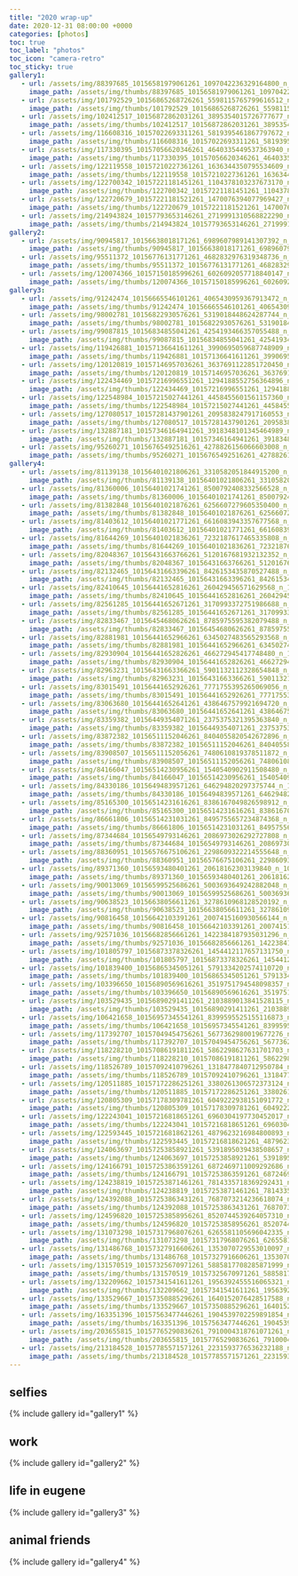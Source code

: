```yaml
---
title: "2020 wrap-up"
date: 2020-12-31 08:00:00 +0000
categories: [photos]
toc: true
toc_label: "photos"
toc_icon: "camera-retro"
toc_sticky: true
gallery1:
   - url: /assets/img/88397685_10156581979061261_1097042236329164800_n_10156581979056261.jpg
     image_path: /assets/img/thumbs/88397685_10156581979061261_1097042236329164800_n_10156581979056261.png
   - url: /assets/img/101792529_10156865268726261_5598115765799616512_n_10156865268716261.jpg
     image_path: /assets/img/thumbs/101792529_10156865268726261_5598115765799616512_n_10156865268716261.png
   - url: /assets/img/102412517_10156872862031261_3895354015726777677_n_10156872862026261.jpg
     image_path: /assets/img/thumbs/102412517_10156872862031261_3895354015726777677_n_10156872862026261.png
   - url: /assets/img/116608316_10157022693311261_5819395461867797672_n_10157022693306261.jpg
     image_path: /assets/img/thumbs/116608316_10157022693311261_5819395461867797672_n_10157022693306261.png
   - url: /assets/img/117330395_10157056620346261_4640335449537363940_n_10157056620341261.jpg
     image_path: /assets/img/thumbs/117330395_10157056620346261_4640335449537363940_n_10157056620341261.png
   - url: /assets/img/122119558_10157210227361261_1636344350795534609_n_10157210227356261.jpg
     image_path: /assets/img/thumbs/122119558_10157210227361261_1636344350795534609_n_10157210227356261.png
   - url: /assets/img/122700342_10157221181451261_1104378103237673170_n_10157221181446261.jpg
     image_path: /assets/img/thumbs/122700342_10157221181451261_1104378103237673170_n_10157221181446261.png
   - url: /assets/img/122720679_10157221181521261_1470076394077969427_n_10157221181516261.jpg
     image_path: /assets/img/thumbs/122720679_10157221181521261_1470076394077969427_n_10157221181516261.png
   - url: /assets/img/214943824_10157793653146261_2719991310568822290_n_10157793653136261.jpg
     image_path: /assets/img/thumbs/214943824_10157793653146261_2719991310568822290_n_10157793653136261.png
gallery2:
   - url: /assets/img/90945817_10156638018171261_6989607989141307392_n_10156638018166261.jpg
     image_path: /assets/img/thumbs/90945817_10156638018171261_6989607989141307392_n_10156638018166261.png
   - url: /assets/img/95511372_10156776131771261_4682832976319348736_n_10156776131766261.jpg
     image_path: /assets/img/thumbs/95511372_10156776131771261_4682832976319348736_n_10156776131766261.png
   - url: /assets/img/120074366_10157150185996261_6026092057718840147_n_10157150185991261.jpg
     image_path: /assets/img/thumbs/120074366_10157150185996261_6026092057718840147_n_10157150185991261.png
gallery3:
   - url: /assets/img/91242474_10156665546101261_4065430959367913472_n_10156665546096261.jpg
     image_path: /assets/img/thumbs/91242474_10156665546101261_4065430959367913472_n_10156665546096261.png
   - url: /assets/img/98002781_10156822930576261_5319018448624287744_n_10156822930571261.jpg
     image_path: /assets/img/thumbs/98002781_10156822930576261_5319018448624287744_n_10156822930571261.png
   - url: /assets/img/99087815_10156834855041261_4254193466357055488_n_10156834855036261.jpg
     image_path: /assets/img/thumbs/99087815_10156834855041261_4254193466357055488_n_10156834855036261.png
   - url: /assets/img/119426881_10157136641611261_3990695059687748909_n_10157136641606261.jpg
     image_path: /assets/img/thumbs/119426881_10157136641611261_3990695059687748909_n_10157136641606261.png
   - url: /assets/img/120120819_10157146957036261_3637691122851720450_n_10157146957031261.jpg
     image_path: /assets/img/thumbs/120120819_10157146957036261_3637691122851720450_n_10157146957031261.png
   - url: /assets/img/122434469_10157216996551261_1294188552756364896_n_10157216996541261.jpg
     image_path: /assets/img/thumbs/122434469_10157216996551261_1294188552756364896_n_10157216996541261.png
   - url: /assets/img/122548984_10157215027441261_4458455601561157360_n_10157215027436261.jpg
     image_path: /assets/img/thumbs/122548984_10157215027441261_4458455601561157360_n_10157215027436261.png
   - url: /assets/img/127080517_10157281437901261_2095838247917160553_n_10157281437896261.jpg
     image_path: /assets/img/thumbs/127080517_10157281437901261_2095838247917160553_n_10157281437896261.png
   - url: /assets/img/132887181_10157346164941261_3918348101345464989_n_10157346164936261.jpg
     image_path: /assets/img/thumbs/132887181_10157346164941261_3918348101345464989_n_10157346164936261.png
   - url: /assets/img/95260271_10156765492516261_4278826156066603008_n_10156765492511261.jpg
     image_path: /assets/img/thumbs/95260271_10156765492516261_4278826156066603008_n_10156765492511261.png
gallery4:
   - url: /assets/img/81139138_10156401021806261_3310582051844915200_n_10156401021801261.jpg
     image_path: /assets/img/thumbs/81139138_10156401021806261_3310582051844915200_n_10156401021801261.png
   - url: /assets/img/81360006_10156401021741261_8500792408332566528_n_10156401021736261.jpg
     image_path: /assets/img/thumbs/81360006_10156401021741261_8500792408332566528_n_10156401021736261.png
   - url: /assets/img/81382848_10156401021876261_6256607279605350400_n_10156401021871261.jpg
     image_path: /assets/img/thumbs/81382848_10156401021876261_6256607279605350400_n_10156401021871261.png
   - url: /assets/img/81403612_10156401021771261_6616083943357677568_n_10156401021766261.jpg
     image_path: /assets/img/thumbs/81403612_10156401021771261_6616083943357677568_n_10156401021766261.png
   - url: /assets/img/81644269_10156401021836261_7232187617465335808_n_10156401021831261.jpg
     image_path: /assets/img/thumbs/81644269_10156401021836261_7232187617465335808_n_10156401021831261.png
   - url: /assets/img/82048367_10156431663766261_5120167681932132352_n_10156431663761261.jpg
     image_path: /assets/img/thumbs/82048367_10156431663766261_5120167681932132352_n_10156431663761261.png
   - url: /assets/img/82132465_10156431663396261_8426153435870527488_n_10156431663381261.jpg
     image_path: /assets/img/thumbs/82132465_10156431663396261_8426153435870527488_n_10156431663381261.png
   - url: /assets/img/82410645_10156441652816261_260429456571629568_n_10156441652811261.jpg
     image_path: /assets/img/thumbs/82410645_10156441652816261_260429456571629568_n_10156441652811261.png
   - url: /assets/img/82561285_10156441652671261_3170993372751986688_n_10156441652666261.jpg
     image_path: /assets/img/thumbs/82561285_10156441652671261_3170993372751986688_n_10156441652666261.png
   - url: /assets/img/82833467_10156454680626261_8785975595382079488_n_10156454680621261.jpg
     image_path: /assets/img/thumbs/82833467_10156454680626261_8785975595382079488_n_10156454680621261.png
   - url: /assets/img/82881981_10156441652966261_6345027483565293568_n_10156441652956261.jpg
     image_path: /assets/img/thumbs/82881981_10156441652966261_6345027483565293568_n_10156441652956261.png
   - url: /assets/img/82930904_10156441652826261_466272945417748480_n_10156441652821261.jpg
     image_path: /assets/img/thumbs/82930904_10156441652826261_466272945417748480_n_10156441652821261.png
   - url: /assets/img/82963231_10156431663366261_5901132112328654848_n_10156431663361261.jpg
     image_path: /assets/img/thumbs/82963231_10156431663366261_5901132112328654848_n_10156431663361261.png
   - url: /assets/img/83015491_10156441652926261_7771755395265069056_n_10156441652916261.jpg
     image_path: /assets/img/thumbs/83015491_10156441652926261_7771755395265069056_n_10156441652916261.png
   - url: /assets/img/83063680_10156441652641261_4386467579921694720_n_10156441652636261.jpg
     image_path: /assets/img/thumbs/83063680_10156441652641261_4386467579921694720_n_10156441652636261.png
   - url: /assets/img/83359382_10156449354071261_2375375321395363840_n_10156449354066261.jpg
     image_path: /assets/img/thumbs/83359382_10156449354071261_2375375321395363840_n_10156449354066261.png
   - url: /assets/img/83872382_10156511152046261_8404055820542672896_n_10156511152041261.jpg
     image_path: /assets/img/thumbs/83872382_10156511152046261_8404055820542672896_n_10156511152041261.png
   - url: /assets/img/83908507_10156511152056261_7480610819378511872_n_10156511152051261.jpg
     image_path: /assets/img/thumbs/83908507_10156511152056261_7480610819378511872_n_10156511152051261.png
   - url: /assets/img/84166047_10156514230956261_1540540902911508480_n_10156514230951261.jpg
     image_path: /assets/img/thumbs/84166047_10156514230956261_1540540902911508480_n_10156514230951261.png
   - url: /assets/img/84330186_10156494839571261_646294820297375744_n_10156494839511261.jpg
     image_path: /assets/img/thumbs/84330186_10156494839571261_646294820297375744_n_10156494839511261.png
   - url: /assets/img/85165300_10156514231616261_8386167049826598912_n_10156514231596261.jpg
     image_path: /assets/img/thumbs/85165300_10156514231616261_8386167049826598912_n_10156514231596261.png
   - url: /assets/img/86661806_10156514231031261_8495755657234874368_n_10156514231001261.jpg
     image_path: /assets/img/thumbs/86661806_10156514231031261_8495755657234874368_n_10156514231001261.png
   - url: /assets/img/87344684_10156549793146261_2086973026292727808_n_10156549793141261.jpg
     image_path: /assets/img/thumbs/87344684_10156549793146261_2086973026292727808_n_10156549793141261.png
   - url: /assets/img/88360951_10156576675106261_2298609322214555648_n_10156576675101261.jpg
     image_path: /assets/img/thumbs/88360951_10156576675106261_2298609322214555648_n_10156576675101261.png
   - url: /assets/img/89371360_10156593480401261_20618162303139840_n_10156593480396261.jpg
     image_path: /assets/img/thumbs/89371360_10156593480401261_20618162303139840_n_10156593480396261.png
   - url: /assets/img/90013069_10156599525686261_5003693649242882048_n_10156599525681261.jpg
     image_path: /assets/img/thumbs/90013069_10156599525686261_5003693649242882048_n_10156599525681261.png
   - url: /assets/img/90638523_10156638056611261_3278610968128520192_n_10156638056606261.jpg
     image_path: /assets/img/thumbs/90638523_10156638056611261_3278610968128520192_n_10156638056606261.png
   - url: /assets/img/90816458_10156642103391261_2007415160930566144_n_10156642103386261.jpg
     image_path: /assets/img/thumbs/90816458_10156642103391261_2007415160930566144_n_10156642103386261.png
   - url: /assets/img/92571036_10156682856661261_1422384187935031296_n_10156682856656261.jpg
     image_path: /assets/img/thumbs/92571036_10156682856661261_1422384187935031296_n_10156682856656261.png
   - url: /assets/img/101805797_10156873378326261_1454412117657131750_n_10156873378321261.jpg
     image_path: /assets/img/thumbs/101805797_10156873378326261_1454412117657131750_n_10156873378321261.png
   - url: /assets/img/101839400_10156865345051261_5791334202574110720_n_10156865345046261.jpg
     image_path: /assets/img/thumbs/101839400_10156865345051261_5791334202574110720_n_10156865345046261.png
   - url: /assets/img/103396650_10156890569616261_3519751794548098357_n_10156890569611261.jpg
     image_path: /assets/img/thumbs/103396650_10156890569616261_3519751794548098357_n_10156890569611261.png
   - url: /assets/img/103529435_10156890291411261_2103889013841528115_n_10156890291401261.jpg
     image_path: /assets/img/thumbs/103529435_10156890291411261_2103889013841528115_n_10156890291401261.png
   - url: /assets/img/106421658_10156957345541261_8399595525155116873_n_10156957345536261.jpg
     image_path: /assets/img/thumbs/106421658_10156957345541261_8399595525155116873_n_10156957345536261.png
   - url: /assets/img/117392707_10157049454756261_5677362980019677276_n_10157049454741261.jpg
     image_path: /assets/img/thumbs/117392707_10157049454756261_5677362980019677276_n_10157049454741261.png
   - url: /assets/img/118228210_10157086191811261_5862298627631701703_n_10157086191806261.jpg
     image_path: /assets/img/thumbs/118228210_10157086191811261_5862298627631701703_n_10157086191806261.png
   - url: /assets/img/118526789_10157092410796261_1318477840712950784_n_10157092410791261.jpg
     image_path: /assets/img/thumbs/118526789_10157092410796261_1318477840712950784_n_10157092410791261.png
   - url: /assets/img/120511885_10157172286251261_3380261306572373124_n_10157172286246261.jpg
     image_path: /assets/img/thumbs/120511885_10157172286251261_3380261306572373124_n_10157172286246261.png
   - url: /assets/img/120805309_10157178309781261_6049222938151091772_n_10157178309776261.jpg
     image_path: /assets/img/thumbs/120805309_10157178309781261_6049222938151091772_n_10157178309776261.png
   - url: /assets/img/122243041_10157216818651261_6960304197730452017_n_10157216818646261.jpg
     image_path: /assets/img/thumbs/122243041_10157216818651261_6960304197730452017_n_10157216818646261.png
   - url: /assets/img/122593445_10157216818621261_4879623216984800893_n_10157216818616261.jpg
     image_path: /assets/img/thumbs/122593445_10157216818621261_4879623216984800893_n_10157216818616261.png
   - url: /assets/img/124063697_10157253858921261_5391895039438508657_n_10157253858916261.jpg
     image_path: /assets/img/thumbs/124063697_10157253858921261_5391895039438508657_n_10157253858916261.png
   - url: /assets/img/124166791_10157253863591261_6872469711009292686_n_10157253863586261.jpg
     image_path: /assets/img/thumbs/124166791_10157253863591261_6872469711009292686_n_10157253863586261.png
   - url: /assets/img/124238819_10157253871461261_7814335718369292431_n_10157253871456261.jpg
     image_path: /assets/img/thumbs/124238819_10157253871461261_7814335718369292431_n_10157253871456261.png
   - url: /assets/img/124392088_10157253863431261_7687073214236618074_n_10157253863426261.jpg
     image_path: /assets/img/thumbs/124392088_10157253863431261_7687073214236618074_n_10157253863426261.png
   - url: /assets/img/124596820_10157253858956261_8520744539264057310_n_10157253858951261.jpg
     image_path: /assets/img/thumbs/124596820_10157253858956261_8520744539264057310_n_10157253858951261.png
   - url: /assets/img/131073298_10157317968076261_6265581105696042335_n_10157317968071261.jpg
     image_path: /assets/img/thumbs/131073298_10157317968076261_6265581105696042335_n_10157317968071261.png
   - url: /assets/img/131486768_10157327916606261_1353070729553010097_n_10157327916596261.jpg
     image_path: /assets/img/thumbs/131486768_10157327916606261_1353070729553010097_n_10157327916596261.png
   - url: /assets/img/131570519_10157325670971261_5885817708285871999_n_10157325670956261.jpg
     image_path: /assets/img/thumbs/131570519_10157325670971261_5885817708285871999_n_10157325670956261.png
   - url: /assets/img/132209662_10157341541611261_1956392455516065321_n_10157341541606261.jpg
     image_path: /assets/img/thumbs/132209662_10157341541611261_1956392455516065321_n_10157341541606261.png
   - url: /assets/img/133529667_10157350885296261_1640152076428517588_n_10157350885291261.jpg
     image_path: /assets/img/thumbs/133529667_10157350885296261_1640152076428517588_n_10157350885291261.png
   - url: /assets/img/163351396_10157563477446261_1904539702259891854_n_10157563477436261.jpg
     image_path: /assets/img/thumbs/163351396_10157563477446261_1904539702259891854_n_10157563477436261.png
   - url: /assets/img/203655815_10157765290836261_7910004318761071261_n_10157765290831261.jpg
     image_path: /assets/img/thumbs/203655815_10157765290836261_7910004318761071261_n_10157765290831261.png
   - url: /assets/img/213184528_10157785571571261_2231593776536232188_n_10157785571561261.jpg
     image_path: /assets/img/thumbs/213184528_10157785571571261_2231593776536232188_n_10157785571561261.png
---
```

## selfies
{% include gallery id="gallery1" %}

## work
{% include gallery id="gallery2" %}

## life in eugene
{% include gallery id="gallery3" %}

## animal friends
{% include gallery id="gallery4" %}